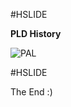 #HSLIDE

**PLD History**

![PAL](https://upload.wikimedia.org/wikipedia/commons/f/f0/MMI_PAL_16R6.jpg)

#HSLIDE

The End :)